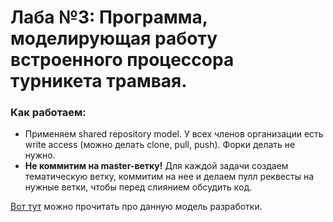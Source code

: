 # Лаба №3: Программа, моделирующая работу встроенного процессора турникета трамвая.
### Как работаем:
* Применяем shared repository model. У всех членов организации есть write access (можно делать clone, pull, push). Форки делать не нужно.
* __Не коммитим на master-ветку!__ Для каждой задачи создаем тематическую ветку, коммитим на нее и делаем пулл реквесты на нужные ветки,
чтобы перед слиянием обсудить код.

[Вот тут](https://gist.github.com/seshness/3943237) можно прочитать про данную модель разработки.
